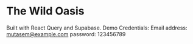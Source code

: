# The Wild Oasis

Built with React Query and Supabase.
Demo Credentials:
Email address: mutasem@example.com
password: 123456789
